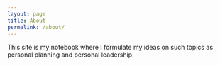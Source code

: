 ```yaml
---
layout: page
title: About
permalink: /about/
---
```


This site is my notebook where I formulate my ideas on such topics as personal planning and personal leadership.
